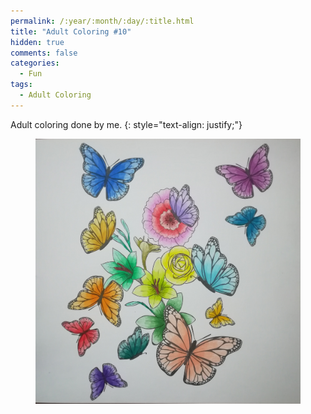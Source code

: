 ```yaml
---
permalink: /:year/:month/:day/:title.html
title: "Adult Coloring #10"
hidden: true
comments: false
categories:
  - Fun
tags:
  - Adult Coloring
---
```


Adult coloring done by me.
{: style="text-align: justify;"}
<br>

<figure>
    <a href="/assets/fun/2018/10/27/IMG_20181027_011725.jpg"><img src="/assets/fun/2018/10/27/IMG_20181027_011725.jpg"></a>
</figure>
